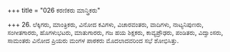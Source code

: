 +++
title = "026 ಕರಣಿಕರು ಮಾನ್ತ್ರಿಕರು"

+++
26. ಲೆಕ್ಕಿಗರು, ಮಾಂತ್ರಿಕರು, ವಿನೋದ ಕವಿಗಳು, ವಿಚಾರವಂತರು, ವಾದಿಗಳು, ನಾಟ್ಯನಿಪುಣರು, ಸಂಗೀತಗಾರರು, ಹೊಗಳುಭಟರು, ಮಾತುಗಾರರು, ಗಜ ಹಯ ಶಿಕ್ಷಕರು, ಕಾವ್ಯಪ್ರೌಢರು, ಪಂಡಿತರು, ವಿದ್ವಾಂಸರು, ಸಾಮಂತರು  ವಿನೋದ ಪ್ರಿಯರು ಮಂಗಳ ಪಾಠಕರು ಮೊದಲಾದವರಿಂದ ಸಭೆ ಶೋಭಿಸಿತ್ತು.